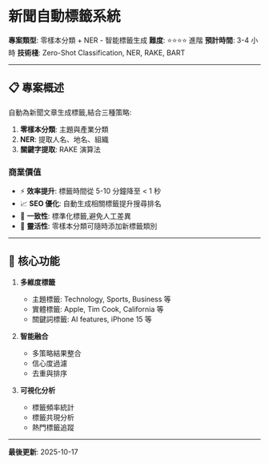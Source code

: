 # 新聞自動標籤系統

**專案類型**: 零樣本分類 + NER - 智能標籤生成
**難度**: ⭐⭐⭐⭐ 進階
**預計時間**: 3-4 小時
**技術棧**: Zero-Shot Classification, NER, RAKE, BART

---

## 📋 專案概述

自動為新聞文章生成標籤,結合三種策略:
1. **零樣本分類**: 主題與產業分類
2. **NER**: 提取人名、地名、組織
3. **關鍵字提取**: RAKE 演算法

### 商業價值

- ⚡ **效率提升**: 標籤時間從 5-10 分鐘降至 < 1 秒
- 📈 **SEO 優化**: 自動生成相關標籤提升搜尋排名
- 🎯 **一致性**: 標準化標籤,避免人工差異
- 🔄 **靈活性**: 零樣本分類可隨時添加新標籤類別

---

## 🎯 核心功能

1. **多維度標籤**
   - 主題標籤: Technology, Sports, Business 等
   - 實體標籤: Apple, Tim Cook, California 等
   - 關鍵詞標籤: AI features, iPhone 15 等

2. **智能融合**
   - 多策略結果整合
   - 信心度過濾
   - 去重與排序

3. **可視化分析**
   - 標籤頻率統計
   - 標籤共現分析
   - 熱門標籤追蹤

---

**最後更新**: 2025-10-17
